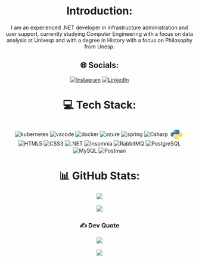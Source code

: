 <div align="center">
  
# Introduction:
I am an experienced .NET developer in infrastructure administration and user support, currently studying Computer Engineering with a focus on data analysis at Univesp and with a degree in History with a focus on Philosophy from Unesp.


## 🌐 Socials:
[![Instagram](https://img.shields.io/badge/Instagram-%23E4405F.svg?logo=Instagram&logoColor=white)](https://www.instagram.com/the.ferrant/) [![LinkedIn](https://img.shields.io/badge/LinkedIn-%230077B5.svg?logo=linkedin&logoColor=white)](https://www.linkedin.com/in/lu%C3%A3-ferrari/) 

# 💻 Tech Stack:

<div style="display: inline_block"><br>
  <img align="center" alt="kubernetes" height="30" width="40" src="https://cdn.jsdelivr.net/gh/devicons/devicon/icons/kubernetes/kubernetes-plain.svg" />
  <img align="center" alt="vscode" height="30" width="40"  src="https://cdn.jsdelivr.net/gh/devicons/devicon/icons/vscode/vscode-original.svg" />
  <img align="center" alt="docker" height="30" width="40"  src="https://cdn.jsdelivr.net/gh/devicons/devicon/icons/docker/docker-plain-wordmark.svg" />
  <img align="center" alt="azure" height="30" width="40"  src="https://cdn.jsdelivr.net/gh/devicons/devicon/icons/azure/azure-original.svg" />
  <img align="center" alt="spring" height="30" width="40"  src="https://cdn.jsdelivr.net/gh/devicons/devicon/icons/spring/spring-original.svg" />
  <img align="center" alt="Csharp" height="30" width="40"  src="https://cdn.jsdelivr.net/gh/devicons/devicon/icons/csharp/csharp-original.svg" />
  <img align="center" alt="Rafa-Python" height="30" width="40" src="https://raw.githubusercontent.com/devicons/devicon/master/icons/python/python-original.svg">
  <!-- Adicione os ícones abaixo -->
  <img align="center" alt="HTML5" height="30" width="40" src="https://cdn.jsdelivr.net/gh/devicons/devicon/icons/html5/html5-original.svg">
  <img align="center" alt="CSS3" height="30" width="40" src="https://cdn.jsdelivr.net/gh/devicons/devicon/icons/css3/css3-original.svg">
  <img align="center" alt=".NET" height="30" width="40" src="https://cdn.jsdelivr.net/gh/devicons/devicon/icons/dot-net/dot-net-original.svg">
  <img align="center" alt="Insomnia" height="30" width="40" src="https://www.svgrepo.com/show/353904/insomnia.svg">
  <img align="center" alt="RabbitMQ" height="30" width="40" src="https://www.svgrepo.com/show/354250/rabbitmq-icon.svg")>
  <img align="center" alt="PostgreSQL" height="30" width="40" src="https://cdn.jsdelivr.net/gh/devicons/devicon/icons/postgresql/postgresql-original.svg">
  <img align="center" alt="MySQL" height="30" width="40" src="https://cdn.jsdelivr.net/gh/devicons/devicon/icons/mysql/mysql-original.svg">
  <img align="center" alt="Postman" height="30" width="40" src="https://cdn.jsdelivr.net/gh/devicons/devicon/icons/postman/postman-original.svg">
</div>


# 📊 GitHub Stats:
  
![](https://github-readme-streak-stats.herokuapp.com/?user=LuanCarlosFerrari&theme=prussian&hide_border=true)

![](https://github-readme-stats.vercel.app/api/top-langs/?username=LuanCarlosFerrari&theme=prussian&hide_border=true&include_all_commits=true&count_private=true&layout=compact)

### ✍️ Dev Quote
![](https://quotes-github-readme.vercel.app/api?type=horizontal&theme=radical)

![](https://learn.microsoft.com/pt-br/users/me/achievements#trophies-section)

</div>
